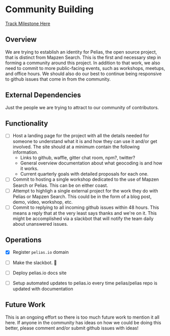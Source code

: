 # Community Building

[Track Milestone Here](https://github.com/issues?utf8=%E2%9C%93&q=is%3Aopen+user%3Apelias+milestone%3A%22Community+Building%22)


## Overview

We are trying to establish an identity for Pelias, the open source project, that is distinct from Mapzen Search.
This is the first and necessary step in forming a community around this project. In addition to that work, we also
need to commit to more public-facing events, such as workshops, meetups, and office hours.
We should also do our best to continue being responsive to github issues that come in from the community.


## External Dependencies

Just the people we are trying to attract to our community of contributors.


## Functionality

- [ ] Host a landing page for the project with all the details needed for someone to understand what it is and how they can use it and/or get involved. The site should at a minimum contain the following information.
    - Links to github, waffle, gitter chat room, npm?, twitter?
    - General overview documentation about what geocoding is and how it works.
    - Current quarterly goals with detailed proposals for each one.
- [ ] Commit to hosting a single workshop dedicated to the use of Mapzen Search or Pelias. This can be on either coast.
- [ ] Attempt to highligh a single external project for the work they do with Pelias or Mapzen Search. This could be in the form of a blog post, demo, video, workshop, etc.
- [ ] Commit to replying to all incoming github issues within 48 hours. This means a reply that at the very least says thanks and we're on it. This might be accomplished via a slackbot that will notify the team daily about unanswered issues.

## Operations

- [x] Register `pelias.io` domain
- [ ] Make the slackbot. :robot:
- [ ] Deploy pelias.io docs site
- [ ] Setup automated updates to pelias.io every time pelias/pelias repo is updated with documentation


## Future Work

This is an ongoing effort so there is too much future work to mention it all here. If anyone in the community has ideas 
on how we could be doing this better, please comment and/or submit github issues with ideas!
